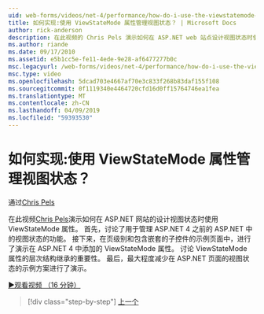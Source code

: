```yaml
---
uid: web-forms/videos/net-4/performance/how-do-i-use-the-viewstatemode-property-for-managing-viewstate
title: 如何实现:使用 ViewStateMode 属性管理视图状态？ | Microsoft Docs
author: rick-anderson
description: 在此视频的 Chris Pels 演示如何在 ASP.NET web 站点设计视图状态时使用 ViewStateMode 属性。
ms.author: riande
ms.date: 09/17/2010
ms.assetid: e5b1cc5e-fe11-4ede-9e28-af6477277b0c
msc.legacyurl: /web-forms/videos/net-4/performance/how-do-i-use-the-viewstatemode-property-for-managing-viewstate
msc.type: video
ms.openlocfilehash: 5dcad703e4667af70e3c833f268b83daf155f108
ms.sourcegitcommit: 0f1119340e4464720cfd16d0ff15764746ea1fea
ms.translationtype: MT
ms.contentlocale: zh-CN
ms.lasthandoff: 04/09/2019
ms.locfileid: "59393530"
---
```

# <a name="how-do-i-use-the-viewstatemode-property-for-managing-viewstate"></a>如何实现:使用 ViewStateMode 属性管理视图状态？

通过[Chris Pels](https://twitter.com/chrispels)

在此视频[Chris Pels](http://www.idevtech.com)演示如何在 ASP.NET 网站的设计视图状态时使用 ViewStateMode 属性。 首先，讨论了用于管理 ASP.NET 4 之前的 ASP.NET 中的视图状态的功能。 接下来，在页级别和包含嵌套的子控件的示例页面中，进行了演示在 ASP.NET 4 中添加的 ViewStateMode 属性。 讨论 ViewStateMode 属性的层次结构继承的重要性。 最后，最大程度减少在 ASP.NET 页面的视图状态的示例方案进行了演示。

[&#9654;观看视频 （16 分钟）](https://channel9.msdn.com/Blogs/ASP-NET-Site-Videos/how-do-i-use-the-viewstatemode-property-for-managing-viewstate)

> [!div class="step-by-step"]
> [上一个](aspnet-4-quick-hit-easy-state-compression.md)
